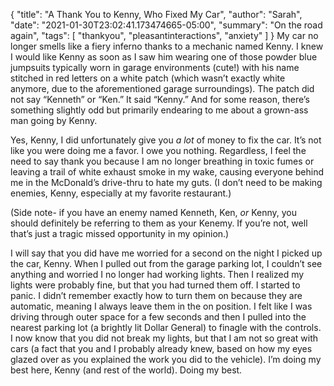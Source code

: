 {
    "title": "A Thank You to Kenny, Who Fixed My Car",
    "author": "Sarah",
    "date": "2021-01-30T23:02:41.173474665-05:00",
    "summary": "On the road again",
    "tags": [
        "thankyou",
        "pleasantinteractions",
        "anxiety"
    ]
}
My car no longer smells like a fiery inferno thanks to a mechanic named
Kenny. I knew I would like Kenny as soon as I saw him wearing one of
those powder blue jumpsuits typically worn in garage environments
(cute\!) with his name stitched in red letters on a white patch (which
wasn’t exactly white anymore, due to the aforementioned garage
surroundings). The patch did not say “Kenneth” or “Ken.” It said
“Kenny.” And for some reason, there’s something slightly odd but
primarily endearing to me about a grown-ass man going by Kenny.

Yes, Kenny, I did unfortunately give you *a lot* of money to fix the
car. It’s not like you were doing me a favor. I owe you nothing.
Regardless, I feel the need to say thank you because I am no longer
breathing in toxic fumes or leaving a trail of white exhaust smoke in my
wake, causing everyone behind me in the McDonald’s drive-thru to hate my
guts. (I don’t need to be making enemies, Kenny, especially at my
favorite restaurant.)

(Side note- if you have an enemy named Kenneth, Ken, *or* Kenny, you
should definitely be referring to them as your Kenemy. If you’re not,
well that’s just a tragic missed opportunity in my opinion.)

I will say that you did have me worried for a second on the night I
picked up the car, Kenny. When I pulled out from the garage parking lot,
I couldn’t see anything and worried I no longer had working lights. Then
I realized my lights were probably fine, but that you had turned them
off. I started to panic. I didn’t remember exactly how to turn them on
because they are automatic, meaning I always leave them in the on
position. I felt like I was driving through outer space for a few
seconds and then I pulled into the nearest parking lot (a brightly lit
Dollar General) to finagle with the controls. I now know that you did
not break my lights, but that I am not so great with cars (a fact that
you and I probably already knew, based on how my eyes glazed over as you
explained the work you did to the vehicle). I’m doing my best here,
Kenny (and rest of the world). Doing my best.
